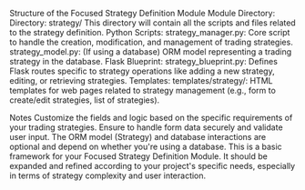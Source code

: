 Structure of the Focused Strategy Definition Module
Module Directory:
Directory: strategy/
This directory will contain all the scripts and files related to the strategy definition.
Python Scripts:
strategy_manager.py: Core script to handle the creation, modification, and management of trading strategies.
strategy_model.py: (If using a database) ORM model representing a trading strategy in the database.
Flask Blueprint:
strategy_blueprint.py: Defines Flask routes specific to strategy operations like adding a new strategy, editing, or retrieving strategies.
Templates:
templates/strategy/: HTML templates for web pages related to strategy management (e.g., form to create/edit strategies, list of strategies).

Notes
Customize the fields and logic based on the specific requirements of your trading strategies.
Ensure to handle form data securely and validate user input.
The ORM model (Strategy) and database interactions are optional and depend on whether you're using a database.
This is a basic framework for your Focused Strategy Definition Module. It should be expanded and refined according to your project's specific needs, especially in terms of strategy complexity and user interaction.